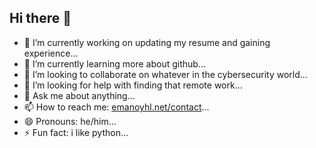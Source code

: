 ## Hi there 👋

<!--
**emanoyhl/emanoyhl** is a ✨ _special_ ✨ repository because its `README.md` (this file) appears on your GitHub profile.

Here are some ideas to get you started:
-->
- 🔭 I’m currently working on updating my resume and gaining experience...
- 🌱 I’m currently learning more about github...
- 👯 I’m looking to collaborate on whatever in the cybersecurity world...
- 🤔 I’m looking for help with finding that remote work...
- 💬 Ask me about anything...
- 📫 How to reach me: [emanoyhl.net/contact](https://emanoyhl.net/contact/)...
- 😄 Pronouns: he/him...
- ⚡ Fun fact: i like python...
